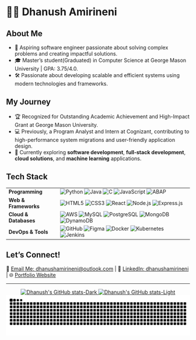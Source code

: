 # 👨‍💻 Dhanush Amirineni

## About Me
- 🌟 Aspiring software engineer passionate about solving complex problems and creating impactful solutions.  
- 🎓 Master’s student(Graduated) in Computer Science at George Mason University | GPA: 3.75/4.0. 
- 🛠️ Passionate about developing scalable and efficient systems using modern technologies and frameworks.

## My Journey
- 🏆 Recognized for Outstanding Academic Achievement and High-Impact Grant at George Mason University.
- 💻 Previously, a Program Analyst and Intern at Cognizant, contributing to high-performance system migrations and user-friendly application design.
- 🌱 Currently exploring **software development**, **full-stack development**, **cloud solutions**, and **machine learning** applications.

<!-- ## Tech Stack
- **Programming:** Python, Java, C, JavaScript, ABAP
- **Web & Frameworks:** React.js, Node.js, Express.js, Bootstrap
- **Cloud & Databases:** AWS (S3, EC2, RDS), MySQL, PostgreSQL, DynamoDB
- **DevOps & Tools:** GitHub, Figma, JIRA, Docker, Kubernetes, Jenkins -->

## Tech Stack

<div align="left">
  <table>
    <tr>
      <td align="left"><strong>Programming</strong></td>
      <td>
        <img src="https://img.shields.io/badge/Python-3670A0?style=for-the-badge&logo=python&logoColor=ffdd54" alt="Python" />
        <img src="https://img.shields.io/badge/Java-ED8B00?style=for-the-badge&logo=java&logoColor=white" alt="Java" />
        <img src="https://img.shields.io/badge/C-A8B9CC?style=for-the-badge&logo=c&logoColor=white" alt="C" />
        <img src="https://img.shields.io/badge/JavaScript-F7DF1E?style=for-the-badge&logo=javascript&logoColor=black" alt="JavaScript" />
        <img src="https://img.shields.io/badge/ABAP-0078D4?style=for-the-badge&logo=sap&logoColor=white" alt="ABAP" />
      </td>
    </tr>
    <tr>
      <td align="left"><strong>Web & Frameworks</strong></td>
      <td>
        <img src="https://img.shields.io/badge/HTML5-E34F26?style=for-the-badge&logo=html5&logoColor=white" alt="HTML5" />
        <img src="https://img.shields.io/badge/CSS3-1572B6?style=for-the-badge&logo=css3&logoColor=white" alt="CSS3" />
        <img src="https://img.shields.io/badge/React-20232A?style=for-the-badge&logo=react&logoColor=61DAFB" alt="React" />
        <img src="https://img.shields.io/badge/Node.js-339933?style=for-the-badge&logo=nodedotjs&logoColor=white" alt="Node.js" />
        <img src="https://img.shields.io/badge/Express.js-404D59?style=for-the-badge" alt="Express.js" />
      </td>
    </tr>
    <tr>
      <td align="left"><strong>Cloud & Databases</strong></td>
      <td>
        <img src="https://img.shields.io/badge/AWS-232F3E?style=for-the-badge&logo=amazon-aws&logoColor=FF9900" alt="AWS" />
        <img src="https://img.shields.io/badge/MySQL-4479A1?style=for-the-badge&logo=mysql&logoColor=white" alt="MySQL" />
        <img src="https://img.shields.io/badge/PostgreSQL-4169E1?style=for-the-badge&logo=postgresql&logoColor=white" alt="PostgreSQL" />
        <img src="https://img.shields.io/badge/MongoDB-47A248?style=for-the-badge&logo=mongodb&logoColor=white" alt="MongoDB" />
        <img src="https://img.shields.io/badge/DynamoDB-4053D6?style=for-the-badge&logo=amazondynamodb&logoColor=white" alt="DynamoDB" />
      </td>
    </tr>
    <tr>
      <td align="left"><strong>DevOps & Tools</strong></td>
      <td>
        <img src="https://img.shields.io/badge/GitHub-181717?style=for-the-badge&logo=github&logoColor=white" alt="GitHub" />
        <img src="https://img.shields.io/badge/Figma-F24E1E?style=for-the-badge&logo=figma&logoColor=white" alt="Figma" />
        <img src="https://img.shields.io/badge/Docker-2496ED?style=for-the-badge&logo=docker&logoColor=white" alt="Docker" />
        <img src="https://img.shields.io/badge/Kubernetes-326CE5?style=for-the-badge&logo=kubernetes&logoColor=white" alt="Kubernetes" />
        <img src="https://img.shields.io/badge/Jenkins-D24939?style=for-the-badge&logo=jenkins&logoColor=white" alt="Jenkins" />
      </td>
    </tr>
  </table>
</div>

## Let’s Connect!
📩 [Email Me: dhanushamirineni@outlook.com](mailto:dhanushamirineni@outlook.com) | 🔗 [LinkedIn: dhanushamirineni](https://www.linkedin.com/in/dhanushamirineni) | 🌐 [Portfolio Website](http://dhanushamirineni.com/) 

---

<div align="center">
  <!-- GitHub stats from https://github.com/anuraghazra/github-readme-stats -->
  <a href="https://github.com/dhanushamirineni/github-readme-stats#gh-dark-mode-only">
    <img src="https://github-readme-stats.vercel.app/api?username=dhanushamirineni&count_private=true&show_icons=true&theme=dark&cache_seconds=1800#gh-dark-mode-only" alt="Dhanush's GitHub stats-Dark" />
  </a>
  <a href="https://github.com/dhanushamirineni/github-readme-stats#gh-light-mode-only">
    <img src="https://github-readme-stats.vercel.app/api?username=dhanushamirineni&count_private=true&show_icons=true&theme=default&cache_seconds=1800#gh-light-mode-only" alt="Dhanush's GitHub stats-Light" />
  </a>
</div>


<!-- snake -->
<div align="center">
  <img src="https://github.com/dhanushamirineni/dhanushamirineni/blob/output/github-snake-dark.svg" alt="snake gif" />
</div>


